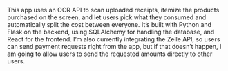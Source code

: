 This app uses an OCR API to scan uploaded receipts, itemize the products purchased on the screen, and let users pick what they consumed and automatically split the cost between everyone. It’s built with Python and Flask on the backend, using SQLAlchemy for handling the database, and React for the frontend. I’m also currently integrating the Zelle API, so users can send payment requests right from the app, but if that doesn’t happen, I am going to allow users to send the requested amounts directly to other users.